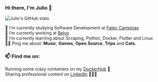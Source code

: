### Hi there, I'm Julio 👋

![Julio's GitHub stats](https://github-readme-stats.vercel.app/api?username=juliobonon&show_icons=true&count_private=true&theme=radical)

📖 I'm currently studying Software Development at [Fatec Campinas](https://www.fateccampinas.com.br/site/) <br>
🔭 I’m currently working at [Belvo](https://belvo.com) <br>
🌱 I’m currently learning about Scraping, Python, Docker, Flutter and Linux <br>
🤘🏻 Ping me about: **Music**, **Games**, **Open Source**, **Trips** and **Cats**.

### 📫 Find me on:

Running some crazy containers on my [DockerHub](https://hub.docker.com/u/reininy) 🐋  <br>
Sharing professional content on [LinkedIn](https://www.linkedin.com/in/julio-bonon-340806122/) 🧑🏼‍🎓
